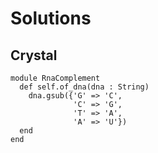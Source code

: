 # Solutions

## Crystal

```crystal
module RnaComplement
  def self.of_dna(dna : String)
    dna.gsub({'G' => 'C',
              'C' => 'G',
              'T' => 'A',
              'A' => 'U'})
  end
end
```